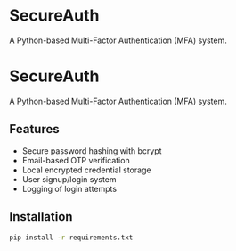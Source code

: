 # SecureAuth
A Python-based  Multi-Factor Authentication (MFA) system.
# SecureAuth

A Python-based Multi-Factor Authentication (MFA) system.

## Features

- Secure password hashing with bcrypt
- Email-based OTP verification
- Local encrypted credential storage
- User signup/login system
- Logging of login attempts

## Installation

```bash
pip install -r requirements.txt
